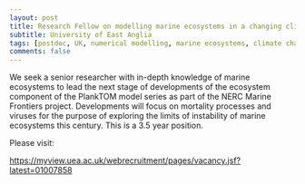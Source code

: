 ```yaml
---
layout: post
title: Research Fellow on modelling marine ecosystems in a changing climate (Norwich, UK)
subtitle: University of East Anglia
tags: [postdoc, UK, numerical modelling, marine ecosystems, climate change]
comments: false
---
```

We seek a senior researcher with in-depth knowledge of marine ecosystems to lead the next stage of developments of the ecosystem component of the PlankTOM model series as part of the NERC Marine Frontiers project. Developments will focus on mortality processes and viruses for the purpose of exploring the limits of instability of marine ecosystems this century. This is a 3.5 year position. 

Please visit:

https://myview.uea.ac.uk/webrecruitment/pages/vacancy.jsf?latest=01007858
